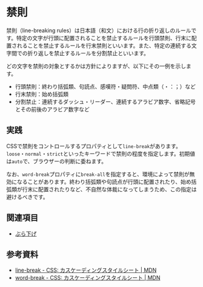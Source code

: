 # 禁則

禁則（line-breaking rules）は日本語（和文）における行の折り返しのルールです。特定の文字が行頭に配置されることを禁止するルールを行頭禁則、行末に配置されることを禁止するルールを行末禁則といいます。また、特定の連続する文字間での折り返しを禁止するルールを分割禁止といいます。

どの文字を禁則の対象とするかは方針によりますが、以下にその一例を示します。

- 行頭禁則：終わり括弧類、句読点、感嘆符・疑問符、中点類（・：；）など
- 行末禁則：始め括弧類
- 分割禁止：連続するダッシュ・リーダー、連続するアラビア数字、省略記号とその前後のアラビア数字など

## 実践

CSSで禁則をコントロールするプロパティとして`line-break`があります。`loose`・`normal`・`strict`といったキーワードで禁則の程度を指定します。初期値は`auto`で、ブラウザーの判断に委ねます。

なお、`word-break`プロパティに`break-all`を指定すると、環境によって禁則が無効になることがあります。終わり括弧類や句読点が行頭に配置されたり、始め括弧類が行末に配置されたりなど、不自然な体裁になってしまうため、この指定は避けるべきです。

## 関連項目

- [ぶら下げ](./hanging-punctuation.md)

## 参考資料

- [line-break - CSS: カスケーディングスタイルシート | MDN](https://developer.mozilla.org/ja/docs/Web/CSS/line-break)
- [word-break - CSS: カスケーディングスタイルシート | MDN](https://developer.mozilla.org/ja/docs/Web/CSS/word-break)
